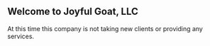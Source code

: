 ## Welcome to Joyful Goat, LLC

At this time this company is not taking new clients or providing any services. 

